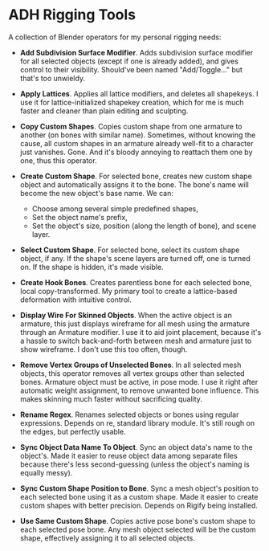 ADH Rigging Tools
=================

A collection of Blender operators for my personal rigging needs:

- **Add Subdivision Surface Modifier**. Adds subdivision surface modifier for all selected objects (except if one is already added), and gives control to their visibility. Should've been named "Add/Toggle..." but that's too unwieldy.

- **Apply Lattices**. Applies all lattice modifiers, and deletes all shapekeys. I use it for lattice-initialized shapekey creation, which for me is much faster and cleaner than plain editing and sculpting.

- **Copy Custom Shapes**. Copies custom shape from one armature to another (on bones with similar name). Sometimes, without knowing the cause, all custom shapes in an armature already well-fit to a character just vanishes. Gone. And it's bloody annoying to reattach them one by one, thus this operator.

- **Create Custom Shape**. For selected bone, creates new custom shape object and automatically assigns it to the bone. The bone's name will become the new object's base name. We can:
  - Choose among several simple predefined shapes,
  - Set the object name's prefix,
  - Set the object's size, position (along the length of bone), and scene layer.

- **Select Custom Shape**. For selected bone, select its custom shape object, if any. If the shape's scene layers are turned off, one is turned on. If the shape is hidden, it's made visible.

- **Create Hook Bones**. Creates parentless bone for each selected bone, local copy-transformed. My primary tool to create a lattice-based deformation with intuitive control.

- **Display Wire For Skinned Objects**. When the active object is an armature, this just displays wireframe for all mesh using the armature through an Armature modifier. I use it to aid joint placement, because it's a hassle to switch back-and-forth between mesh and armature just to show wireframe. I don't use this too often, though.

- **Remove Vertex Groups of Unselected Bones**. In all selected mesh objects, this operator removes all vertex groups other than selected bones. Armature object must be active, in pose mode. I use it right after automatic weight assignment, to remove unwanted bone influence. This makes skinning much faster without sacrificing quality.

- **Rename Regex**. Renames selected objects or bones using regular expressions. Depends on re, standard library module. It's still rough on the edges, but perfectly usable.

- **Sync Object Data Name To Object**. Sync an object data's name to the object's. Made it easier to reuse object data among separate files because there's less second-guessing (unless the object's naming is equally messy).

- **Sync Custom Shape Position to Bone**. Sync a mesh object's position to each selected bone using it as a custom shape. Made it easier to create custom shapes with better precision. Depends on Rigify being installed.

- **Use Same Custom Shape**. Copies active pose bone's custom shape to each selected pose bone. Any mesh object selected will be the custom shape, effectively assigning it to all selected objects.
